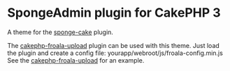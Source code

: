 # SpongeAdmin plugin for CakePHP 3

A theme for the [sponge-cake](https://github.com/mikebirch/sponge-cake) plugin. 

The [cakephp-froala-upload](https://github.com/mikebirch/cakephp-froala-upload) plugin can be used with this theme. Just load the plugin and create a config file: yourapp/webroot/js/froala-config.min.js
See the [cakephp-froala-upload](https://github.com/mikebirch/cakephp-froala-upload) for an example.
